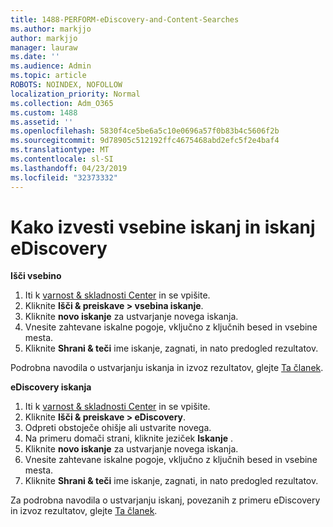 ```yaml
---
title: 1488-PERFORM-eDiscovery-and-Content-Searches
ms.author: markjjo
author: markjjo
manager: lauraw
ms.date: ''
ms.audience: Admin
ms.topic: article
ROBOTS: NOINDEX, NOFOLLOW
localization_priority: Normal
ms.collection: Adm_O365
ms.custom: 1488
ms.assetid: ''
ms.openlocfilehash: 5830f4ce5be6a5c10e0696a57f0b83b4c5606f2b
ms.sourcegitcommit: 9d78905c512192ffc4675468abd2efc5f2e4baf4
ms.translationtype: MT
ms.contentlocale: sl-SI
ms.lasthandoff: 04/23/2019
ms.locfileid: "32373332"
---
```

# <a name="how-to-perform-content-searches-and-ediscovery-searches"></a>Kako izvesti vsebine iskanj in iskanj eDiscovery

**Išči vsebino**

1. Iti k [varnost & skladnosti Center](https://protection.office.com) in se vpišite.
2. Kliknite **Išči & preiskave > vsebina iskanje**.
3. Kliknite **novo iskanje** za ustvarjanje novega iskanja.
4. Vnesite zahtevane iskalne pogoje, vključno z ključnih besed in vsebine mesta.  
5. Kliknite **Shrani & teči** ime iskanje, zagnati, in nato predogled rezultatov. 
 
Podrobna navodila o ustvarjanju iskanja in izvoz rezultatov, glejte [Ta članek](https://docs.microsoft.com/office365/securitycompliance/content-search).

**eDiscovery iskanja**

1. Iti k [varnost & skladnosti Center](https://protection.office.com) in se vpišite.
2. Kliknite **Išči & preiskave > eDiscovery**.
3. Odpreti obstoječe ohišje ali ustvarite novega.
4. Na primeru domači strani, kliknite jeziček **Iskanje** .  
5. Kliknite **novo iskanje** za ustvarjanje novega iskanja.
6. Vnesite zahtevane iskalne pogoje, vključno z ključnih besed in vsebine mesta.  
7. Kliknite **Shrani & teči** ime iskanje, zagnati, in nato predogled rezultatov.

Za podrobna navodila o ustvarjanju iskanj, povezanih z primeru eDiscovery in izvoz rezultatov, glejte [Ta članek](https://docs.microsoft.com/office365/securitycompliance/ediscovery-cases).